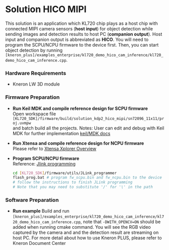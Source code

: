 # Solution HICO MIPI

This solution is an application which KL720 chip plays as a host chip with connected MIPI camera sensors (**host input**) for object detection while sending images and detection results to host PC (**companion output**). Host input and companion output is abbreviated as **HICO**. You will need to program the SCPU/NCPU firmware to the device first. Then, you can start object detection by running `[kneron_plus]/examples_enterprise/kl720_demo_hico_cam_inference/kl720_demo_hico_cam_inference.cpp`.

### Hardware Requirements

- Kneron LW 3D module  

### Firmware Preparation

- **Run Keil MDK and compile reference design for SCPU firmware**  
    Open workspace file `[KL720_SDK]/firmware/build/solution_kdp2_hico_mipi/sn72096_11x11/proj.uvmpw`  
    and batch build all the projects.
    Notes:
    User can edit and debug with Keil MDK for further implementation  [keil/MDK docs](https://www2.keil.com/mdk5/docs)

- **Run Xtensa and compile reference design for NCPU firmware**  
    Please refer to [Xtensa Xplorer Overview](xtensa.md) 

- **Program SCPU/NCPU firmware**  
    Reference:  [Jlink programming](../flash_management/flash_management.md#4-program-flash-via-jtagswd-interface)  
    ```bash
    cd [KL720_SDK]/firmware/utils/JLink_programmer  
    flash_prog.bat # program fw_scpu.bin and fw_ncpu.bin to the device  
    # follow the instructions to finish JLink programming
    # Note that you may need to substitute '/' for '\' in the path
    ```

### Software Preparation

- **Run example**
    Build and run `[kneron_plus]/examples_enterprise/kl720_demo_hico_cam_inference/kl720_demo_hico_cam_inference.cpp`, note that `-DWITH_OPENCV=ON` should be added when running cmake command. You will see the RGB video captured by the camera and and the detection result are streaming on host PC. For more detail about how to use Kneron PLUS, please refer to Kneron Document Center
